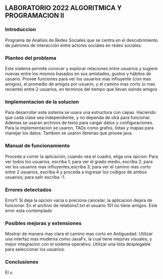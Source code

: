 ## LABORATORIO 2022 ALGORITMICA Y PROGRAMACION II

### Introduccion
Programa de Análisis de Redes Sociales que se centra en el descubrimiento de patrones de interacción entre actores sociales en redes sociales.

### Planteo del problema
Este sistema permite conocer y explorar relaciones entre usuarios y sugiere nuevas entre los mismos basados en sus amistades, gustos y hábitos de usuario. Provee funciones para ver los usuarios mas influyente (con mas amigos), el promedio de amigos por usuario, y el camino mas corto (o mas reciente) entre 2 usuarios, en terminos del tiempo que llevan siendo amigos

### Implementacion de la solucion
Para desarrollar este sistema se usara una estructura con capas. Haciendo que cada clase sea independiente, y no dependa de otra para funcionar. Ademas se usaran archivos de texto para cargar datos y configuraciones. Para la implementacion se usaron, TADs como grafos, listas y mapas para manejar los datos. Tambien se usaron librerias que provee java.


### Manual de funcionamiento
Proceda a correr la aplicacion, cuando vea el cuadro, eliga una opcion:
Para ver todos los usuarios, escriba 1; para ver el grado medio, escriba 2; para ver los usuarios mas influyentes,escriba 3; para ver el camino mas corto entre 2 usuarios, escriba 4 y proceda a ingresar los codigos de ambos usuarios;
para salir escriba -1.

### Errores detectados
Error1: Si deja la opcion vacia o preciona cancelar, la aplicacion dejara de funcionar.
En el archivo de relations1.txt el usuario 101 no tiene amigos. Este error esta contemplado


### Posibles mejoras y extensiones
Mostrar de manera mas clara el camino mas corto en Antiguedad.
Utilizar una interfaz mas moderna como JavaFx, la cual tiene mejoras visuales, y mejor integracion con el sistema operativo.
Utilizar una lista desplegable para seleccionar los usuarios.


### Conclusiones
El u